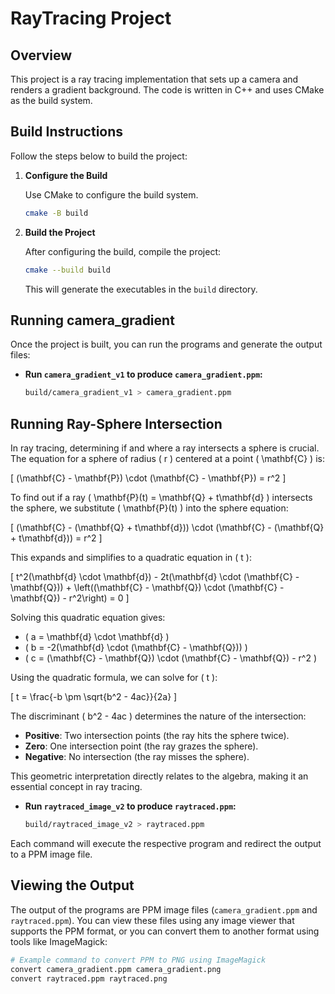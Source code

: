 # RayTracing Project

## Overview

This project is a ray tracing implementation that sets up a camera and renders a gradient background. The code is written in C++ and uses CMake as the build system.

## Build Instructions

Follow the steps below to build the project:


1. **Configure the Build**

    Use CMake to configure the build system. 

    ```bash
    cmake -B build
    ```

2. **Build the Project**

    After configuring the build, compile the project: 

    ```bash
    cmake --build build
    ```

    This will generate the executables in the `build` directory.

## Running camera_gradient  

Once the project is built, you can run the programs and generate the output files:

- **Run `camera_gradient_v1` to produce `camera_gradient.ppm`:**

    ```bash
    build/camera_gradient_v1 > camera_gradient.ppm
    ```


## Running Ray-Sphere Intersection

In ray tracing, determining if and where a ray intersects a sphere is crucial. The equation for a sphere of radius \( r \) centered at a point \( \mathbf{C} \) is:

\[
(\mathbf{C} - \mathbf{P}) \cdot (\mathbf{C} - \mathbf{P}) = r^2
\]

To find out if a ray \( \mathbf{P}(t) = \mathbf{Q} + t\mathbf{d} \) intersects the sphere, we substitute \( \mathbf{P}(t) \) into the sphere equation:

\[
(\mathbf{C} - (\mathbf{Q} + t\mathbf{d})) \cdot (\mathbf{C} - (\mathbf{Q} + t\mathbf{d})) = r^2
\]

This expands and simplifies to a quadratic equation in \( t \):

\[
t^2(\mathbf{d} \cdot \mathbf{d}) - 2t(\mathbf{d} \cdot (\mathbf{C} - \mathbf{Q})) + \left((\mathbf{C} - \mathbf{Q}) \cdot (\mathbf{C} - \mathbf{Q}) - r^2\right) = 0
\]

Solving this quadratic equation gives:

- \( a = \mathbf{d} \cdot \mathbf{d} \)
- \( b = -2(\mathbf{d} \cdot (\mathbf{C} - \mathbf{Q})) \)
- \( c = (\mathbf{C} - \mathbf{Q}) \cdot (\mathbf{C} - \mathbf{Q}) - r^2 \)

Using the quadratic formula, we can solve for \( t \):

\[
t = \frac{-b \pm \sqrt{b^2 - 4ac}}{2a}
\]

The discriminant \( b^2 - 4ac \) determines the nature of the intersection:

- **Positive**: Two intersection points (the ray hits the sphere twice).
- **Zero**: One intersection point (the ray grazes the sphere).
- **Negative**: No intersection (the ray misses the sphere).

This geometric interpretation directly relates to the algebra, making it an essential concept in ray tracing.


- **Run `raytraced_image_v2` to produce `raytraced.ppm`:**

    ```bash
    build/raytraced_image_v2 > raytraced.ppm
    ```

Each command will execute the respective program and redirect the output to a PPM image file.

## Viewing the Output

The output of the programs are PPM image files (`camera_gradient.ppm` and `raytraced.ppm`). You can view these files using any image viewer that supports the PPM format, or you can convert them to another format using tools like ImageMagick:

```bash
# Example command to convert PPM to PNG using ImageMagick
convert camera_gradient.ppm camera_gradient.png
convert raytraced.ppm raytraced.png